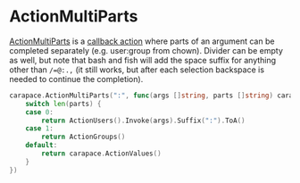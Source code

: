 # ActionMultiParts

[ActionMultiParts](https://pkg.go.dev/github.com/rsteube/carapace#ActionMultiParts) is a [callback action](./actionCallback.md) where parts of an argument can be completed separately (e.g. user:group from chown). Divider can be empty as well, but note that bash and fish will add the space suffix for anything other than `/=@:.,` (it still works, but after each selection backspace is needed to continue the completion).

```go
carapace.ActionMultiParts(":", func(args []string, parts []string) carapace.Action {
	switch len(parts) {
	case 0:
		return ActionUsers().Invoke(args).Suffix(":").ToA()
	case 1:
		return ActionGroups()
	default:
		return carapace.ActionValues()
	}
})
```
